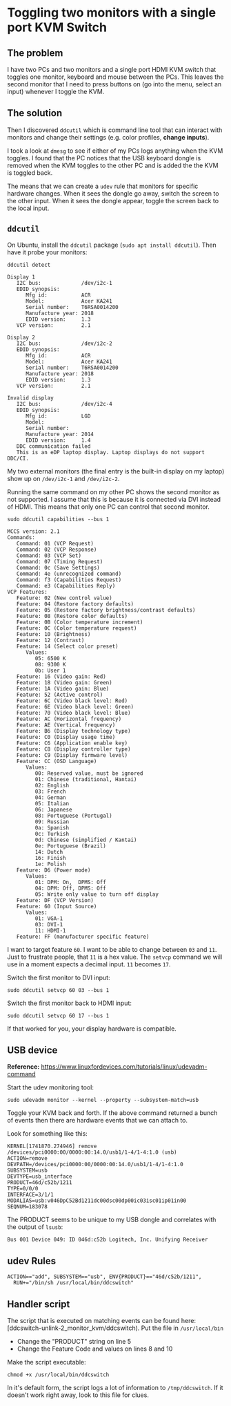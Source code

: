 # Toggling two monitors with a single port KVM Switch
## The problem
I have two PCs and two monitors and a single port HDMI KVM switch that toggles
one monitor, keyboard and mouse between the PCs.  This leaves the second
monitor that I need to press buttons on (go into the menu, select an input)
whenever I toggle the KVM.

## The solution
Then I discovered `ddcutil` which is command line tool that can interact with
monitors and change their settings (e.g. color profiles, **change inputs**).

I took a look at `dmesg` to see if either of my PCs logs anything when the KVM
toggles.  I found that the PC notices that the USB keyboard dongle is removed
when the KVM toggles to the other PC and is added the the KVM is toggled back.

The means that we can create a `udev` rule that monitors for specific hardware
changes.  When it sees the dongle go away, switch the screen to the other
input.  When it sees the dongle appear, toggle the screen back to the local
input.

## `ddcutil`
On Ubuntu, install the `ddcutil` package (`sudo apt install ddcutil`).  Then
have it probe your monitors:
```
ddcutil detect
```
```
Display 1
   I2C bus:             /dev/i2c-1
   EDID synopsis:
      Mfg id:           ACR
      Model:            Acer KA241
      Serial number:    T6RSA0014200
      Manufacture year: 2018
      EDID version:     1.3
   VCP version:         2.1

Display 2
   I2C bus:             /dev/i2c-2
   EDID synopsis:
      Mfg id:           ACR
      Model:            Acer KA241
      Serial number:    T6RSA0014200
      Manufacture year: 2018
      EDID version:     1.3
   VCP version:         2.1

Invalid display
   I2C bus:             /dev/i2c-4
   EDID synopsis:
      Mfg id:           LGD
      Model:            
      Serial number:    
      Manufacture year: 2014
      EDID version:     1.4
   DDC communication failed
   This is an eDP laptop display. Laptop displays do not support DDC/CI.
```
My two external monitors (the final entry is the built-in display on my laptop)
show up on `/dev/i2c-1` and `/dev/i2c-2`.

Running the same command on my other PC shows the second monitor as not
supported.  I assume that this is because it is connected via DVI instead of 
HDMI.  This means that only one PC can control that second monitor.

```
sudo ddcutil capabilities --bus 1
```
```
MCCS version: 2.1
Commands:
   Command: 01 (VCP Request)
   Command: 02 (VCP Response)
   Command: 03 (VCP Set)
   Command: 07 (Timing Request)
   Command: 0c (Save Settings)
   Command: 4e (unrecognized command)
   Command: f3 (Capabilities Request)
   Command: e3 (Capabilities Reply)
VCP Features:
   Feature: 02 (New control value)
   Feature: 04 (Restore factory defaults)
   Feature: 05 (Restore factory brightness/contrast defaults)
   Feature: 08 (Restore color defaults)
   Feature: 0B (Color temperature increment)
   Feature: 0C (Color temperature request)
   Feature: 10 (Brightness)
   Feature: 12 (Contrast)
   Feature: 14 (Select color preset)
      Values:
         05: 6500 K
         08: 9300 K
         0b: User 1
   Feature: 16 (Video gain: Red)
   Feature: 18 (Video gain: Green)
   Feature: 1A (Video gain: Blue)
   Feature: 52 (Active control)
   Feature: 6C (Video black level: Red)
   Feature: 6E (Video black level: Green)
   Feature: 70 (Video black level: Blue)
   Feature: AC (Horizontal frequency)
   Feature: AE (Vertical frequency)
   Feature: B6 (Display technology type)
   Feature: C0 (Display usage time)
   Feature: C6 (Application enable key)
   Feature: C8 (Display controller type)
   Feature: C9 (Display firmware level)
   Feature: CC (OSD Language)
      Values:
         00: Reserved value, must be ignored
         01: Chinese (traditional, Hantai)
         02: English
         03: French
         04: German
         05: Italian
         06: Japanese
         08: Portuguese (Portugal)
         09: Russian
         0a: Spanish
         0c: Turkish
         0d: Chinese (simplified / Kantai)
         0e: Portuguese (Brazil)
         14: Dutch
         16: Finish
         1e: Polish
   Feature: D6 (Power mode)
      Values:
         01: DPM: On,  DPMS: Off
         04: DPM: Off, DPMS: Off
         05: Write only value to turn off display
   Feature: DF (VCP Version)
   Feature: 60 (Input Source)
      Values:
         01: VGA-1
         03: DVI-1
         11: HDMI-1
   Feature: FF (manufacturer specific feature)
```

I want to target feature `60`.  I want to be able to change between `03` and
`11`.  Just to frustrate people, that `11` is a hex value.  The `setvcp`
command we will use in a moment expects a decimal input.  `11` becomes `17`.

Switch the first monitor to DVI input:
```
sudo ddcutil setvcp 60 03 --bus 1
```

Switch the first monitor back to HDMI input:
```
sudo ddcutil setvcp 60 17 --bus 1
```

If that worked for you, your display hardware is compatible.

## USB device
**Reference:** https://www.linuxfordevices.com/tutorials/linux/udevadm-command

Start the udev monitoring tool:
```
sudo udevadm monitor --kernel --property --subsystem-match=usb
```

Toggle your KVM back and forth.  If the above command returned a bunch of
events then there are hardware events that we can attach to.

Look for something like this:
```
KERNEL[1741870.274946] remove   /devices/pci0000:00/0000:00:14.0/usb1/1-4/1-4:1.0 (usb)
ACTION=remove
DEVPATH=/devices/pci0000:00/0000:00:14.0/usb1/1-4/1-4:1.0
SUBSYSTEM=usb
DEVTYPE=usb_interface
PRODUCT=46d/c52b/1211
TYPE=0/0/0
INTERFACE=3/1/1
MODALIAS=usb:v046DpC52Bd1211dc00dsc00dp00ic03isc01ip01in00
SEQNUM=183078
```
The PRODUCT seems to be unique to my USB dongle and correlates with the output
of `lsusb`:
```
Bus 001 Device 049: ID 046d:c52b Logitech, Inc. Unifying Receiver
```

## udev Rules
```
ACTION=="add", SUBSYSTEM=="usb", ENV{PRODUCT}=="46d/c52b/1211",
  RUN+="/bin/sh /usr/local/bin/ddcswitch"
```

## Handler script
The script that is executed on matching events can be found here:
[ddcswitch-unlink-2_monitor_kvm/ddcswitch).  Put the file in `/usr/local/bin`

* Change the "PRODUCT" string on line 5
* Change the Feature Code and values on lines 8 and 10

Make the script executable:
```
chmod +x /usr/local/bin/ddcswitch
```

In it's default form, the script logs a lot of information to `/tmp/ddcswitch`.
If it doesn't work right away, look to this file for clues.
